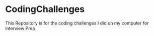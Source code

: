 # CodingChallenges

This Repository is for the coding challenges I did on my computer for interview Prep
